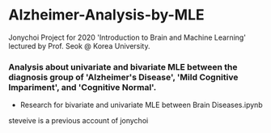 # Alzheimer-Analysis-by-MLE

Jonychoi Project for 2020 'Introduction to Brain and Machine Learning' lectured by Prof. Seok @ Korea University.

### Analysis about univariate and bivariate MLE between the diagnosis group of 'Alzheimer's Disease', 'Mild Cognitive Impariment', and 'Cognitive Normal'.
- Research for bivariate and univariate MLE between Brain Diseases.ipynb

steveive is a previous account of jonychoi
